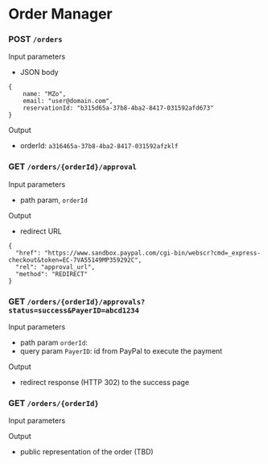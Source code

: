 # Order Manager
### POST `/orders`
Input parameters
- JSON body
```
{
    name: "MZo",
    email: "user@domain.com",
    reservationId: "b315d65a-37b8-4ba2-8417-031592afd673"
}
```

Output
- orderId: `a316465a-37b8-4ba2-8417-031592afzklf`


### GET `/orders/{orderId}/approval`
Input parameters
- path param, `orderId`

Output
- redirect URL
```
{
  "href": "https://www.sandbox.paypal.com/cgi-bin/webscr?cmd=_express-checkout&token=EC-7VA55149MP359292C",
  "rel": "approval_url",
  "method": "REDIRECT"
}
```

### GET `/orders/{orderId}/approvals?status=success&PayerID=abcd1234`
Input parameters
- path param `orderId`:
- query param `PayerID`: id from PayPal to execute the payment

Output
- redirect response (HTTP 302) to the success page

### GET `/orders/{orderId}`
Input parameters

Output
- public representation of the order (TBD)